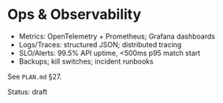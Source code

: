 # Ops & Observability

- Metrics: OpenTelemetry + Prometheus; Grafana dashboards
- Logs/Traces: structured JSON; distributed tracing
- SLO/Alerts: 99.5% API uptime, <500ms p95 match start
- Backups; kill switches; incident runbooks

See `PLAN.md` §27.

Status: draft
